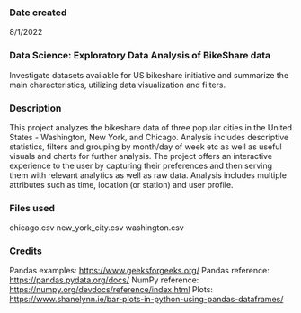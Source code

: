 
### Date created
8/1/2022

### Data Science: Exploratory Data Analysis of BikeShare data
Investigate datasets available for US bikeshare initiative and summarize the main characteristics, utilizing data visualization and filters. 

### Description
This project analyzes the bikeshare data of three popular cities in the United States - Washington, New York, and Chicago. Analysis includes descriptive statistics, filters and grouping by month/day of week etc as well as useful visuals and charts for further analysis. The project offers an interactive experience to the user by capturing their preferences and then serving them with relevant analytics as well as raw data. Analysis includes multiple attributes such as time, location (or station) and user profile.

### Files used
chicago.csv
new_york_city.csv
washington.csv

### Credits
Pandas examples: https://www.geeksforgeeks.org/
Pandas reference: https://pandas.pydata.org/docs/
NumPy reference: https://numpy.org/devdocs/reference/index.html
Plots: https://www.shanelynn.ie/bar-plots-in-python-using-pandas-dataframes/

